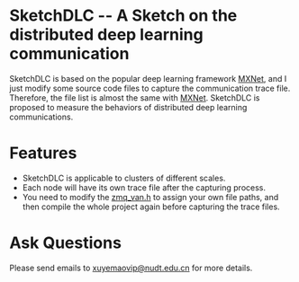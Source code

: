 # SketchDLC -- A Sketch on the distributed deep learning communication
SketchDLC is based on the popular deep learning framework [MXNet](https://github.com/apache/incubator-mxnet), and I just modify some source code files to capture the communication trace file. Therefore, the file list is almost the same with [MXNet](https://github.com/apache/incubator-mxnet). SketchDLC is proposed to measure the behaviors of distributed deep learning communications.

# Features
* SketchDLC is applicable to clusters of different scales.
* Each node will have its own trace file after the capturing process.
* You need to modify the [zmq_van.h](https://github.com/CynthiaProtector/SketchDLC/blob/master/ps-lite/src/zmq_van.h) to assign your own file paths, and then compile the whole project again before capturing the trace files.

# Ask Questions
Please send emails to xuyemaovip@nudt.edu.cn for more details.

